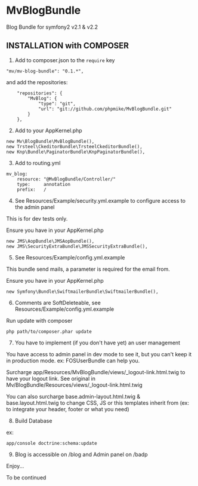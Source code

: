 MvBlogBundle
============

Blog Bundle for symfony2 v2.1 &amp; v2.2

## INSTALLATION with COMPOSER 

1)  Add to composer.json to the `require` key  

``` 
"mv/mv-blog-bundle": "0.1.*",
``` 

and add the repositories:

```
    "repositories": {
        "MvBlog": {
            "type": "git",
            "url": "git://github.com/phpmike/MvBlogBundle.git"
        }
    },   
```

2)  Add to your AppKernel.php

```
new Mv\BlogBundle\MvBlogBundle(),
new Trsteel\CkeditorBundle\TrsteelCkeditorBundle(),
new Knp\Bundle\PaginatorBundle\KnpPaginatorBundle(),
```

3)  Add to routing.yml

```
mv_blog:
    resource: "@MvBlogBundle/Controller/"
    type:     annotation
    prefix:   /
```

4)  See Resources/Example/security.yml.example to configure access to the admin panel

This is for dev tests only.

Ensure you have in your AppKernel.php

```
new JMS\AopBundle\JMSAopBundle(),
new JMS\SecurityExtraBundle\JMSSecurityExtraBundle(),
```

5)  See Resources/Example/config.yml.example

This bundle send mails, a parameter is required for the email from.

Ensure you have in your AppKernel.php

```
new Symfony\Bundle\SwiftmailerBundle\SwiftmailerBundle(),
```

6)  Comments are SoftDeleteable, see Resources/Example/config.yml.example

Run update with composer

```
php path/to/composer.phar update
```

7)  You have to implement (if you don't have yet) an user management

You have access to admin panel in dev mode to see it, but you can't keep it in production mode.
ex: FOSUserBundle can help you.

Surcharge app/Resources/MvBlogBundle/views/_logout-link.html.twig to have your logout link.
See original in Mv/BlogBundle/Resources/views/_logout-link.html.twig

You can also surcharge base.admin-layout.html.twig & base.layout.html.twig to change CSS, JS or this templates inherit from (ex: to integrate your header, footer or what you need)

8)  Build Database

ex:
```
app/console doctrine:schema:update
```

9)  Blog is accessible on /blog and Admin panel on /badp

Enjoy...

To be continued